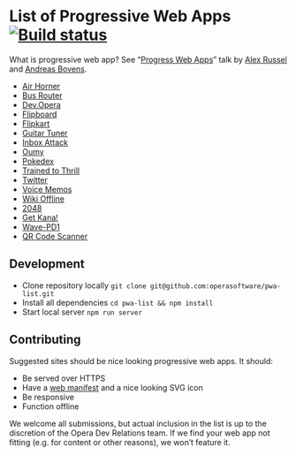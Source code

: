 # List of Progressive Web Apps [![Build status](https://travis-ci.org/operasoftware/pwa-list.svg)](https://travis-ci.org/operasoftware/pwa-list)

What is progressive web app? See “[Progress Web Apps](https://developer.chrome.com/devsummit/sessions/progressiveapps)” talk by [Alex Russel](https://github.com/slightlyoff) and [Andreas Bovens](https://github.com/andreasbovens).

- [Air Horner](https://airhorner.com/)
- [Bus Router](https://busrouter.sg/)
- [Dev.Opera](https://dev.opera.com/)
- [Flipboard](https://flipboard.com/)
- [Flipkart](https://m.flipkart.com/)
- [Guitar Tuner](https://guitar-tuner.appspot.com/)
- [Inbox Attack](https://andreasbovens.github.io/inbox-attack/)
- [Oumy](https://www.oumy.com/)
- [Pokedex](https://www.pokedex.org/)
- [Trained to Thrill](https://jakearchibald.github.io/trained-to-thrill/)
- [Twitter](https://twitter.com/)
- [Voice Memos](https://voice-memos.appspot.com/)
- [Wiki Offline](https://wiki-offline.jakearchibald.com/)
- [2048](https://2048-opera-pwa.surge.sh)
- [Get Kana!](https://getkana.com/app)
- [Wave-PD1](https://alexgibson.github.io/wavepad/)
- [QR Code Scanner](https://qrcodescan.in)

## Development

- Clone repository locally `git clone git@github.com:operasoftware/pwa-list.git`
- Install all dependencies `cd pwa-list && npm install`
- Start local server `npm run server`

## Contributing

Suggested sites should be nice looking progressive web apps. It should:

- Be served over HTTPS
- Have a [web manifest](https://www.w3.org/TR/appmanifest/) and a nice looking SVG icon
- Be responsive
- Function offline

We welcome all submissions, but actual inclusion in the list is up to the discretion of the Opera Dev Relations team. If we find your web app not fitting (e.g. for content or other reasons), we won’t feature it.
